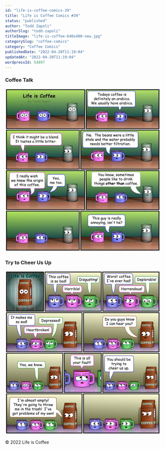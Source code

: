 ```yaml
---
id: "life-is-coffee-comics-39"
title: "Life is Coffee Comics #39"
status: "published"
author: "Todd Zapoli"
authorSlug: "todd-zapoli"
titleImage: "life-is-coffee-640x400-new.jpg"
categorySlug: "coffee-comics"
category: "Coffee Comics"
publishedDate: "2022-04-20T11:19:04"
updatedAt: "2022-04-20T11:19:04"
wordpressId: 54897
---
```


### Coffee Talk

![coffee talk coffee comic](coffe-talk-coffee-comic-616x650.jpg)

### Try to Cheer Us Up

![Try to cheer us up comic](try-to-cheer-us-up-coffee-comic-616x650.jpg)

© 2022 Life is Coffee
